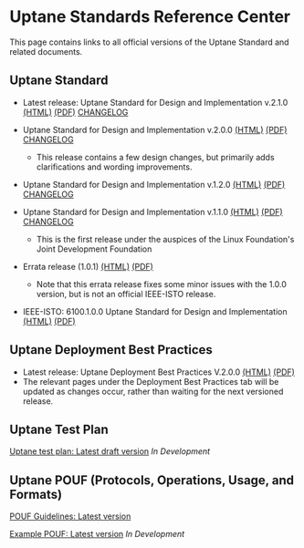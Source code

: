 # Uptane Standards Reference Center

This page contains links to all official versions of the Uptane Standard and related documents.

## **Uptane Standard**

- Latest release: Uptane Standard for Design and Implementation v.2.1.0 [(HTML)](papers/uptane-standard.2.1.0.html) [(PDF)](/uptane-standard/2.1.0/uptane-standard.pdf) [CHANGELOG](/deployment-considerations/changelog.html#210---2023-06-6)
- Uptane Standard for Design and Implementation v.2.0.0 [(HTML)](papers/uptane-standard.2.0.0.html) [(PDF)](papers/uptane-standard.2.0.0.pdf) [CHANGELOG](/deployment-considerations/changelog.html#200---2022-01-18)

  - This release contains a few design changes, but primarily adds clarifications and wording improvements.

- Uptane Standard for Design and Implementation v.1.2.0 [(HTML)](papers/uptane-standard.1.2.0.html) [(PDF)](papers/uptane-standard.1.2.0.pdf) [CHANGELOG](https://uptane.github.io/deployment-considerations/changelog.html#120---2021-07-16)

- Uptane Standard for Design and Implementation v.1.1.0 [(HTML)](papers/uptane-standard.1.1.0.html) [(PDF)](papers/uptane-standard.1.1.0.pdf) [CHANGELOG](https://uptane.github.io/deployment-considerations/changelog.html#110---2021-01-08)

  - This is the first release under the auspices of the Linux Foundation's Joint Development Foundation

- Errata release (1.0.1) [(HTML)](papers/uptane-standard.1.0.1.html) [(PDF)](papers/uptane-standard.1.0.1.pdf)

  - Note that this errata release fixes some minor issues with the 1.0.0 version, but is not an official IEEE-ISTO release.

- IEEE-ISTO: 6100.1.0.0 Uptane Standard for Design and Implementation [(HTML)](papers/ieee-isto-6100.1.0.0.uptane-standard.html) [(PDF)](papers/ieee-isto-6100.1.0.0.uptane-standard.pdf)

## **Uptane Deployment Best Practices**

- Latest release: Uptane Deployment Best Practices V.2.0.0 [(HTML)](papers/V2.0.0_uptane_deploy.html) [(PDF)](papers/V2.0.0_uptane_deploy.pdf)
- The relevant pages under the Deployment Best Practices tab will be updated as changes occur, rather than waiting for the next versioned release.

## **Uptane Test Plan**

[Uptane test plan: Latest draft version](papers/Penetration_Test_Report.pdf) _In Development_

## **Uptane POUF (Protocols, Operations, Usage, and Formats)**

[POUF Guidelines: Latest version](https://uptane.github.io/pouf.html)

[Example POUF: Latest version](https://uptane.github.io/reference_pouf.html) _In Development_
